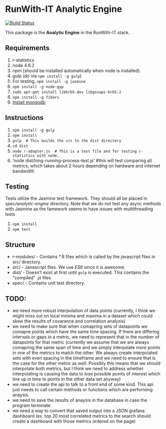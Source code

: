 # RunWith-IT Analytic Engine

[![Build Status](http://162.246.157.107:8080/job/analytic-engine-unit-tests-dev/badge/icon)](http://162.246.157.107:8080/job/analytic-engine-unit-tests-dev/)


This package is the **Analytic Engine** in the RunWith-IT stack.

## Requirements
1. r-statistics
2. node 4.6.2
3. npm (should be installed automatically when node is installed).
4. gulp (do via `npm install -g gulp`)
5. For testing, `npm install -g jasmine`
6. `npm install -g node-gyp`
7. `sudo apt-get install libkrb5-dev libgssapi-krb5-2`
8. `npm install -g fibers`
9. [Install mongodb](https://www.digitalocean.com/community/tutorials/how-to-install-mongodb-on-ubuntu-16-04)

## Instructions
1. `npm install -g gulp`
2. `npm install`
3. `gulp  # This builds the src to the dist directory`
4. `cd dist`
5. `node r-adapter.js  # This is a test file and for testing r-statistics with node.`
6. 'node dist/long-running-process-test.js' #this will test comparing all metrics, which takes about 2 hours depending on hardware and internet bandwidth

## Testing
Tests utilize the Jasmine test framework. They should all be placed in _spec/analytic-engine_ directory. Note that we do not test any async methods with Jasmine as the famework seems to have issues with multithreading tests
1. `npm install`
2. `npm test`

## Structure
* r-modules/ - Contains *.R files which is called by the javascript files in src/ directory.
* src/ - Javascript files. We use _ES6_ since it is awesome.
* dist/ - Doesn't exist at first until `gulp` is executed. This contains the "compiled" .js files
* spec/ - Contains unit test directory.

## TODO:
* we need more robust interpolation of data points (currently, I think we might miss out on local minima and maxima in a dataset which could skew the results of covarance and correlation analysis)
* we need to make sure that when comapring sets of datapoints we comapre points which have the same time spacing. If there are differing intervals or gaps in a metric, we need to represent that in the number of datapoints for that metric (currently we assume that we are always comapring the same span of time and we simply interpolate more points in one of the metrics to match the other. We always create interpolated sets with even spacing in the timeframe and we need to ensure that is the case for the other metric as well. Possibly this means that we should interpolate both metrics, but I think we need to address whether interpolating is causing the data to lose possible points of interest which line up in time to points in the other data set anyway)
* we need to create the api to talk to a front end of some kind. This api just needs to call certain methods or functions which are performing anaysis.
* we need to save the results of anaysis in the database in case the program terminate
* we need a way to convert that saved output into a JSON grafana dashboard (ex. top 20 most correlated metrics to the search should create a dashboard with those metrics ordered on the page)



